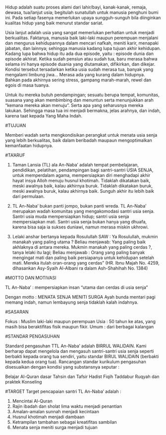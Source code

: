 Hidup adalah suatu proses alami dari lahir/bayi, kanak-kanak, remaja, dewasa, tua/lanjut usia; begitulah sunatullah untuk manusia penghuni bumi ini. Pada setiap fasenya memerlukan upaya sungguh-sunguh bila diinginkan kualitas hidup yang baik menurut standar sariat.

Usia lanjut adalah usia yang sangat memerlukan perhatian untuk menjadi berkualitas. Faktanya, manusia baik laki-laki maupun perempuan menjalani dan mengurus kehidupannya dalam mencari nafkah, meniti karir, menapaki jabatan, dan lainnya; sehingga manusia kadang lupa tujuan akhir kehidupan. Kadang lupa bahwa hidup itu ada dua episode, yaitu : episode dunia dan episode akhirat. Ketika sudah pensiun atau sudah tua, baru merasa bahwa selama ini hanya episode duania yang diutamakan, difikirkan, dan dikejar. Kondisi tersebut tersadarkan ketika usia sudah merasa tua, banyak yang mengalami limbung jiwa... Merasa ada yang kurang dalam hidupnya. Bahkan pada akhirnya sering stress, gampang marah-marah, rewel dan egois di masa tuanya.

Untuk itu mereka butuh pendampingan; sesuatu berupa tempat, komunitas, suasana yang akan membimbing dan menuntun serta menunjukkan arah “kemana mereka akan menuju”. Serta apa yang seharusnya mereka lakukan. Sehingga masa tua ini menjadi bermakna, jelas arahnya, dan indah, karena taat kepada Yang Maha Indah.


#TUJUAN

Memberi wadah serta mengkondisikan perangkat untuk menata usia senja yang lebih berkualitas, baik dalam beribadah maupaun mengoptimalkan kemanfaatan hidupnya.


#TA’ARUF

1. Taman Lansia (TL) ala An-Naba’ adalah tempat pembelajaran, pendidikan, pelatihan, pendampingan bagi santri-santri USIA SENJA, untuk memperdalam agama, mempersiapkan diri menghadapi akhir hayat insya Alloh menuju husnul khotimah.
Tidaklah dikatakan baik, meski awalnya baik, kalau akhirnya buruk. Tidaklah dikatakan buruk, meski awalnya buruk, kalau akhirnya baik. Sunguh akhir itu lebih baik dari permulaan.

2. TL An-Naba’ bukan panti jompo, bukan panti wreda.
TL An-Naba’ merupakan wadah komunitas yang mengakomodasi santri usia senja.
Santri usia muda mempersiapkan hidup; santri usia senja mempersiapkan mati. Santri usia senja bukan hanya yang dhuafa, karena bisa saja ia sukses duniawi, namun merasa miskin ukhrowi.

3. Lelaki anshar bertanya kepada Rosulullah SAW :
Ya Rosulullah, mukmin manakah yang paling utama ? Beliau menjawab: Yang paling baik akhlaknya di antara mereka. Mukmin manakah yang paling cerdas ?, tanya lelaki itu lagi; Beliau menjawab : Orang yang paling banyak mengingat mati dan paling baik persiapanya untuk kehidupan setelah mati. Mereka itulah oran-orang yang cerdas”
(HR. Ibnu Majah No. 4259, dihasankan Asy-Syaih Al-Albani ra dalam Ash-Shahihah No. 1384)


#MOTTO DAN MOTIVASI

TL An-Naba’ : mempersiapkan insan “utama dan cerdas di usia senja”

Dengan motto : MENATA SENJA MENITI SURGA
Ayah bunda mentari pagi memang indah, namun lembayung senja tidaklah kalah indahnya.


#SASARAN

Fokus   : Muslim laki-laki maupun perempuan
Usia     : 50 tahun ke atas, yang masih bisa beraktifitas fisik maupun fikir.
Umum  : dari berbagai kalangan


#STANDAR PENGASUHAN

Standard pengasuhan TTL An-Naba’ adalah BIRRUL WALIDAIN. Kami berharap dapat mengelola dan mengasuh santri-santri usia senja seperti berbakti kepada orang tua sendiri, yaitu standar BIRUL WALIDAIN (berbakti kepada kedua orang tua). Rancangan standar kurikulum pengasuhan disesuaikan dengan kondisi yang substansnya seputar :

Belajar Al-Quran dasar
Tahsin dan Tafsir
Hadist
Fiqih
Taddabur
Ruqyah dan praktek
Konseling


#TARGET
Target pencapaian santri TL An-Naba’ adalah :
1. Mencintai Al-Quran
2. Rajin ibadah dan sholat lima waktu menjadi penantian
3. Amalan-amalan sunnah menjadi kecintaan
4. Husnul khotimah menjadi dambaan
5. Ketrampilan tambahan sebagai kreatifitas sambilan
6. Menata senja meniti surga menjadi tujuan